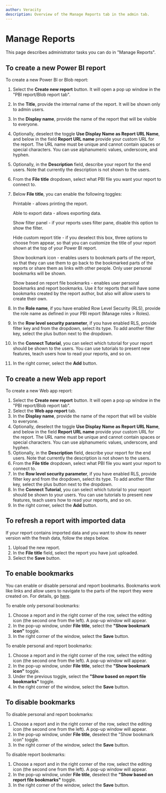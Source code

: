 ```yaml
---
author: Veracity
description: Overview of the Manage Reports tab in the admin tab.
---
```


# Manage Reports
This page describes administrator tasks you can do in "Manage Reports".

## To create a new Power BI report
To create a new Power BI or Blob report:
1. Select the **Create new report** button. It will open a pop up window in the "PBI report/Blob report tab".
2. In the **Title**, provide the internal name of the report. It will be shown only to admin users.
3. In the **Display name**, provide the name of the report that will be visible to everyone.
4. Optionally, deselect the toggle **Use Display Name as Report URL Name**, and below in the field **Report URL name** provide your custom URL for the report. The URL name must be unique and cannot contain spaces or special characters. You can use alphanumeric values, underscore, and hyphen.
5. Optionally, in the **Description** field, describe your report for the end users. Note that currently the description is not shown to the users.
6. From the **File title** dropdown, select what PBI file you want your report to connect to.
7. Below **File title**, you can enable the following toggles:

	Printable - allows printing the report.
	
	Able to export data - allows exporting data.
	
	Show filter panel - if your reports uses filter pane, disable this option to show the filter.
	
	Hide custom report title - if you deselect this box, three options to choose from appear, so that you can customize the title of your report shown at the top of your Power BI report.
	
	Show bookmark icon - enables users to bookmark parts of the report, so that they can use them to go back to the bookmarked parts of the reports or share them as links with other people. Only user personal bookmarks will be shown.
		
	Show based on report file bookmarks - enables user personal bookmarks and report bookmarks. Use it for reports that will have some bookmarks created by the report author, but also will allow users to create their own.

8. In the **Role name**, if you have enabled Row Level Security (RLS), provide the role name as defined in your PBI report (Manage roles > Roles).
9. In the **Row level security parameter**, if you have enabled RLS, provide filter key and from the dropdown, select its type. To add another filter key, select the plus button next to the dropdown.
10. In the **Connect Tutorial**, you can select which tutorial for your report should be shown to the users. You can use tutorials to present new features, teach users how to read your reports, and so on.
11. In the right corner, select the **Add** button.

## To create a new Web app report

To create a new Web app report:
1. Select the **Create new report** button. It will open a pop up window in the "PBI report/Blob report tab".
2. Select the **Web app report** tab.
3. In the **Display name**, provide the name of the report that will be visible to everyone.
4. Optionally, deselect the toggle **Use Display Name as Report URL Name**, and below in the field **Report URL name** provide your custom URL for the report. The URL name must be unique and cannot contain spaces or special characters. You can use alphanumeric values, underscore, and hyphen.
5. Optionally, in the **Description** field, describe your report for the end users. Note that currently the description is not shown to the users.
6. From the **File title** dropdown, select what PBI file you want your report to connect to.
7. In the **Row level security parameter**, if you have enabled RLS, provide filter key and from the dropdown, select its type. To add another filter key, select the plus button next to the dropdown.
8. In the **Connect Tutorial**, you can select which tutorial to your report should be shown to your users. You can use tutorials to present new features, teach users how to read your reports, and so on.
9. In the right corner, select the **Add** button.

## To refresh a report with imported data

If your report contains imported data and you want to show its newer version with the fresh data, follow the steps below.
1. Upload the new report.
2. In the **File title** field, select the report you have just uploaded.
3. Select the **Save** button.

## To enable bookmarks

You can enable or disable personal and report bookmarks. Bookmarks work like links and allow users to navigate to the parts of the report they were created on. For details, go [here](../vap.md#bookmarks).

To enable only personal bookmarks:
1. Choose a report and in the right corner of the row, select the editing icon (the second one from the left). A pop-up window will appear.
2. In the pop-up window, under **File title**, select the **"Show bookmark icon"** toggle.
3. In the right corner of the window, select the **Save** button.

To enable personal and report bookmarks:
1. Choose a report and in the right corner of the row, select the editing icon (the second one from the left). A pop-up window will appear.
2. In the pop-up window, under **File title**, select the **"Show bookmark icon"** toggle.
3. Under the previous toggle, select the **"Show based on report file bookmarks"** toggle.
4. In the right corner of the window, select the **Save** button.

## To disable bookmarks

To disable personal and report bookmarks:
1. Choose a report and in the right corner of the row, select the editing icon (the second one from the left). A pop-up window will appear.
2. In the pop-up window, under **File title**, deselect the "Show bookmark icon" toggle.
3. In the right corner of the window, select the **Save** button.

To disable report bookmarks:
1. Choose a report and in the right corner of the row, select the editing icon (the second one from the left). A pop-up window will appear.
2. In the pop-up window, under **File title**, deselect the **"Show based on report file bookmarks"** toggle.
3. In the right corner of the window, select the **Save** button.